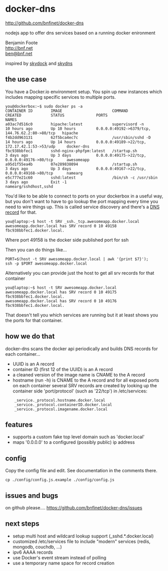 # docker-dns
http://github.com/bnfinet/docker-dns

nodejs app to offer dns services based on a running docker enironment

Benjamin Foote  
http://bnf.net  
ben@bnf.net   

inspired by [skydock](https://github.com/crosbymichael/skydock) and [skydns](https://github.com/skynetservices/skydns)

## the use case

You have a Docker.io environment setup.  You spin up new instances
which includes mapping specific services to multiple ports.

	you@dockerbox:~$ sudo docker ps -a
	CONTAINER ID        IMAGE                      COMMAND                CREATED             STATUS              PORTS                                             NAMES
	a03ac7d516c0        hipache:latest             supervisord -n         10 hours ago        Up 10 hours         0.0.0.0:49192->6379/tcp, 144.76.62.2:80->80/tcp   hipache                 
	f4b2dd963131        62f5bca4ec7c               /usr/sbin/sshd -D      14 hours ago        Up 14 hours         0.0.0.0:49189->22/tcp, 172.17.42.1:53->53/udp     docker-dns              
	fbc938bbfec1        sshd-nginx-phpfpm:latest   /startup.sh            3 days ago          Up 3 days           0.0.0.0:49175->22/tcp, 0.0.0.0:49176->80/tcp      awesomeapp               
	a95d1f55ea4b        07e289838094               /startup.sh            3 days ago          Up 3 days           0.0.0.0:49167->22/tcp, 0.0.0.0:49168->80/tcp      namearg                 
	e5c777e21c60        sshd:latest                /bin/sh -c /usr/sbin   3 days ago          Exit -1                                                               namearg/sshdhost,sshd   

You'd like to be able to connect to ports on your dockerbox in a useful way, but you don't
want to have to go lookup the port mapping every time you need to wire things up.  This is called
service discovery and there's a [DNS record](http://en.wikipedia.org/wiki/SRV_record) for that.

	you@laptop:~$ host -t SRV _ssh._tcp.awesomeapp.docker.local
	awesomeapp.docker.local has SRV record 0 10 49158 fbc938bbfec1.docker.local.

Where port 49158 is the docker side published port for ssh

Then you can do things like...

	PORT=$(host -t SRV awesomeapp.docker.local | awk '{print $7}');
	ssh -p $PORT awesomeapp.docker.local

Alternatively you can provide just the host to get all srv records for that container

	you@laptop:~$ host -t SRV awesomeapp.docker.local
	awesomeapp.docker.local has SRV record 0 10 49175 fbc938bbfec1.docker.local.
	awesomeapp.docker.local has SRV record 0 10 49176 fbc938bbfec1.docker.local.

That doesn't tell you which services are running but it at least shows you the ports for that container.


## how we do that

docker-dns scans the docker api periodically and builds DNS records
for each container...
- UUID is an A record
- container ID (first 12 of the UUID) is an A record
- a cleaned version of the image name is CNAME to the A record
- hostname (run -h) is CNAME to the A record
and for all exposed ports on each container several SRV records are created by looking up the container side 'port/protocol' (such as '22/tcp') in /etc/services:

````
	_service._protocol.hostname.docker.local
	_service._protocol.containerID.docker.local
	_service._protocol.imagename.docker.local
````

## features

- supports a custom fake top level domain such as 'docker.local'
- maps '0.0.0.0' to a configured (possibly public) ip address


## config

Copy the config file and edit.  See documentation in the comments there.

	cp ./config/config.js.example ./config/config.js


## issues and bugs

on github please....
https://github.com/bnfinet/docker-dns/issues

## next steps
- setup multi host and wildcard lookup support (_sshd.*.docker.local)
- customized /etc/services file to include "modern" services (redis, mongodb, couchdb, ...)
- ipv6 AAAA records
- use Docker's event stream instead of polling
- use a temporary name space for record creation
